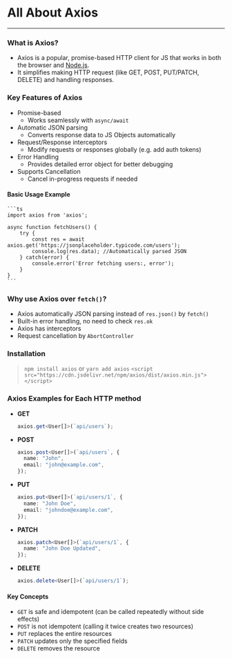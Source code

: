 # All About Axios

---

### What is Axios?

- Axios is a popular, promise-based HTTP client for JS that works in both the browser and [Node.js](https://nodejs.org/docs/latest/api/).
- It simplifies making HTTP request (like GET, POST, PUT/PATCH, DELETE) and handling responses.

### Key Features of Axios

- Promise-based
  - Works seamlessly with `async/await`
- Automatic JSON parsing
  - Converts response data to JS Objects automatically
- Request/Response interceptors
  - Modify requests or responses globally (e.g. add auth tokens)
- Error Handling
  - Provides detailed error object for better debugging
- Supports Cancellation
  - Cancel in-progress requests if needed

#### Basic Usage Example

    ```ts
    import axios from 'axios';

    async function fetchUsers() {
        try {
            const res = await axios.get('https://jsonplaceholder.typicode.com/users');
            console.log(res.data); //Automatically parsed JSON
        } catch(error) {
            console.error('Error fetching users:, error');
        }
    }
    ```

### Why use Axios over `fetch()`?

- Axios automatically JSON parsing instead of `res.json()` by `fetch()`
- Built-in error handling, no need to check `res.ok`
- Axios has interceptors
- Request cancellation by `AbortController`

### Installation

> `npm install axios`
> or
> `yarn add axios`
> `<script src="https://cdn.jsdelivr.net/npm/axios/dist/axios.min.js"></script>`

### Axios Examples for Each HTTP method

- **GET**
  ```ts
  axios.get<User[]>(`api/users`);
  ```
- **POST**
  ```ts
  axios.post<User[]>(`api/users`, {
    name: "John",
    email: "john@example.com",
  });
  ```
- **PUT**
  ```ts
  axios.put<User[]>(`api/users/1`, {
    name: "John Doe",
    email: "johndoe@example.com",
  });
  ```
- **PATCH**
  ```ts
  axios.patch<User[]>(`api/users/1`, {
    name: "John Doe Updated",
  });
  ```
- **DELETE**
  ```ts
  axios.delete<User[]>(`api/users/1`);
  ```

#### Key Concepts

- `GET` is safe and idempotent (can be called repeatedly without side effects)
- `POST` is not idempotent (calling it twice creates two resources)
- `PUT` replaces the entire resources
- `PATCH` updates only the specified fields
- `DELETE` removes the resource
